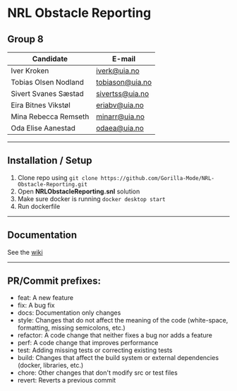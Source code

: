 #  **NRL Obstacle Reporting**

## Group 8
| Candidate            | E-mail                              |
|----------------------|-------------------------------------|
| Iver Kroken          | [iverk@uia.no](iverk@uia.no)        |
| Tobias Olsen Nodland | [tobiason@uia.no](tobiason@uia.no ) |
| Sivert Svanes Sæstad | [sivertss@uia.no](sivertss@uia.no)  |
| Eira Bitnes Vikstøl  | [eriabv@uia.no](eriabv@uia.no)      |
| Mina Rebecca Remseth | [minarr@uia.no](minarr@uia.no)      |
| Oda Elise Aanestad   | [odaea@uia.no](odaea@uia.no)        |
---
## Installation / Setup
1. Clone repo using `git clone https://github.com/Gorilla-Mode/NRL-Obstacle-Reporting.git`
2. Open **NRLObstacleReporting.snl** solution
3. Make sure docker is running `docker desktop start`
4. Run dockerfile
---
## Documentation
See the [wiki](https://github.com/Gorilla-Mode/NRL-Obstacle-Reporting/wiki)

---
## PR/Commit prefixes:
- feat: A new feature
- fix: A bug fix
- docs: Documentation only changes
- style: Changes that do not affect the meaning of the code (white-space, formatting, missing semicolons, etc.)
- refactor: A code change that neither fixes a bug nor adds a feature
- perf: A code change that improves performance
- test: Adding missing tests or correcting existing tests
- build: Changes that affect the build system or external dependencies (docker, libraries, etc.)
- chore: Other changes that don't modify src or test files
- revert: Reverts a previous commit
